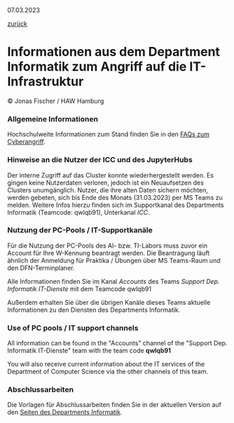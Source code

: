 07.03.2023

[zurück](javascript:history.back();)

Informationen aus dem Department Informatik zum Angriff auf die IT-Infrastruktur
==========

© Jonas Fischer / HAW Hamburg

### Allgemeine Informationen ###

Hochschulweite Informationen zum Stand finden Sie in den [FAQs zum Cyberangriff](https://www.haw-hamburg.de/cyberangriff/).

### Hinweise an die Nutzer der ICC und des JupyterHubs ###

Der interne Zugriff auf das Cluster konnte wiederhergestellt werden. Es gingen keine Nutzerdaten verloren, jedoch ist ein Neuaufsetzen des Clusters unumgänglich. Nutzer, die ihre alten Daten sichern möchten, werden gebeten, sich bis Ende des Monats (31.03.2023) per MS Teams zu melden. Weitere Infos hierzu finden sich im Supportkanal des Departments Informatik (Teamcode: qwlqb91), Unterkanal *ICC*.

### Nutzung der PC-Pools / IT-Supportkanäle ###

Für die Nutzung der PC-Pools des AI- bzw. TI-Labors muss zuvor ein Account für Ihre W-Kennung beantragt werden.
 Die Beantragung läuft ähnlich der Anmeldung für Praktika / Übungen über MS Teams-Raum und den DFN-Terminplaner.

Alle Informationen finden Sie im Kanal *Accounts* des Teams *Support Dep. Informatik IT-Dienste* mit dem Teamcode qwlqb91

Außerdem erhalten Sie über die übrigen Kanäle dieses Teams aktuelle Informationen zu den Diensten des Departments Informatik.

### Use of PC pools / IT support channels ###

All information can be found in the "Accounts" channel of the "Support Dep. Informatik IT-Dienste" team with the team code **qwlqb91**

You will also receive current information about the IT services of the Department of Computer Science via the other channels of this team.

### Abschlussarbeiten ###

Die Vorlagen für Abschlussarbeiten finden Sie in der aktuellen Version auf den [Seiten des Departments Informatik](/hochschule/technik-und-informatik/departments/informatik/studium/studienorganisation/).

[](https://twitter.com/HAW_Hamburg)[](https://www.facebook.com/HAW.Hamburg)[](https://www.instagram.com/HAWHamburg)[](https://www.youtube.com/user/HAWHamburg)[](https://www.linkedin.com/school/hawhamburg)
